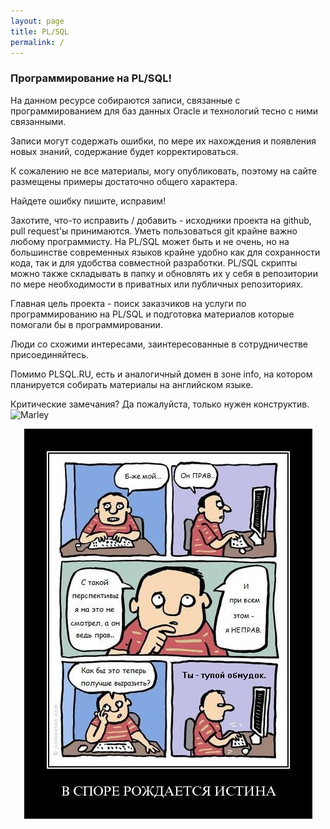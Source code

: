 ```yaml
---
layout: page
title: PL/SQL
permalink: /
---
```


### Программирование на PL/SQL!

На данном ресурсе собираются записи, связанные с программированием для баз данных Oracle и технологий тесно с ними связанными.

Записи могут содержать ошибки, по мере их нахождения и появления новых знаний, содержание будет корректироваться.

К сожалению не все материалы, могу опубликовать, поэтому на сайте размещены примеры достаточно общего характера.

Найдете ошибку пишите, исправим!

Захотите, что-то исправить / добавить - исходники проекта на github, pull request'ы принимаются. Уметь пользоваться git крайне важно любому программисту. На PL/SQL может быть и не очень, но на большинстве современных языков крайне удобно как для сохранности кода, так и для удобства совместной разработки. PL/SQL скрипты можно также складывать в папку и обновлять их у себя в репозитории по мере необходимости в приватных или публичных репозиториях.


Главная цель проекта - поиск заказчиков на услуги по программированию на PL/SQL и подготовка материалов которые помогали бы в программировании.


Люди со схожими интересами, заинтересованные в сотрудничестве присоединяйтесь.

Помимо PLSQL.RU, есть и аналогичный домен в зоне info, на котором планируется собирать материалы на английском языке. 




Критические замечания? Да пожалуйста, только нужен конструктив.
<br/><img src="http://img.fotografii.org/a3333333mail.gif" alt="Marley" border="0" />


<div align="center">
	<img src="/website/pictures/kritika.jpg" alt="Oracle DBA" border="0" />
</div>

